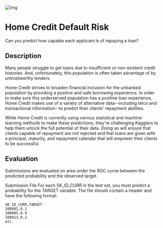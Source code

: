 
![img](https://storage.googleapis.com/kaggle-media/competitions/home-credit/about-us-home-credit.jpg)
# Home Credit Default Risk
Can you predict how capable each applicant is of repaying a loan?

## Description


Many people struggle to get loans due to insufficient or non-existent credit histories. And, unfortunately, this population is often taken advantage of by untrustworthy lenders.

Home Credit strives to broaden financial inclusion for the unbanked population by providing a positive and safe borrowing experience. In order to make sure this underserved population has a positive loan experience, Home Credit makes use of a variety of alternative data--including telco and transactional information--to predict their clients' repayment abilities.

While Home Credit is currently using various statistical and machine learning methods to make these predictions, they're challenging Kagglers to help them unlock the full potential of their data. Doing so will ensure that clients capable of repayment are not rejected and that loans are given with a principal, maturity, and repayment calendar that will empower their clients to be successful.

## Evaluation

Submissions are evaluated on area under the ROC curve between the predicted probability and the observed target.

Submission File
For each SK_ID_CURR in the test set, you must predict a probability for the TARGET variable. The file should contain a header and have the following format:

```
SK_ID_CURR,TARGET
100001,0.1
100005,0.9
100013,0.2
etc.
```